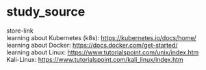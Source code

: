 # study_source
store-link
<br>learning about Kubernetes (k8s): https://kubernetes.io/docs/home/<br>
learning about Docker: https://docs.docker.com/get-started/<br>
learning about Linux: https://www.tutorialspoint.com/unix/index.htm<br>
               Kali-Linux: https://www.tutorialspoint.com/kali_linux/index.htm<br>
